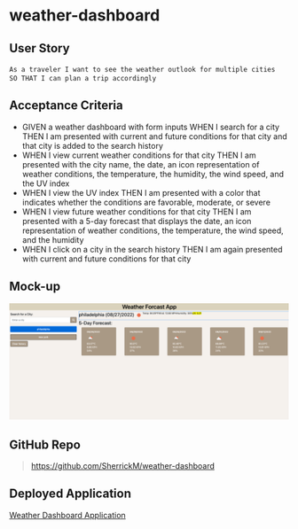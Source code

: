 # weather-dashboard

## User Story

```
As a traveler I want to see the weather outlook for multiple cities
SO THAT I can plan a trip accordingly
```

## Acceptance Criteria

- GIVEN a weather dashboard with form inputs WHEN I search for a city THEN I am presented with current and future conditions for that city and that city is added to the search history
- WHEN I view current weather conditions for that city THEN I am presented with the city name, the date, an icon representation of weather conditions, the temperature, the humidity, the wind speed, and the UV index
- WHEN I view the UV index THEN I am presented with a color that indicates whether the conditions are favorable, moderate, or severe
- WHEN I view future weather conditions for that city THEN I am presented with a 5-day forecast that displays the date, an icon representation of weather conditions, the temperature, the wind speed, and the humidity
- WHEN I click on a city in the search history THEN I am again presented with current and future conditions for that city

## Mock-up

![alt text](./assets/weatherApp.png)

## GitHub Repo

> https://github.com/SherrickM/weather-dashboard

## Deployed Application

[Weather Dashboard Application](https://sherrickm.github.io/weather-dashboard/)


